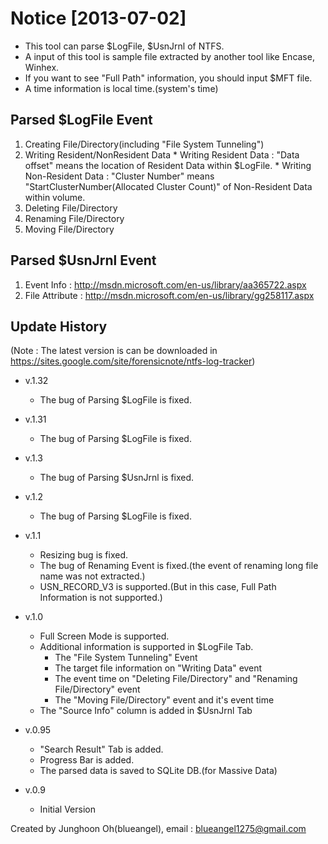 # Notice [2013-07-02] #

  * This tool can parse $LogFile, $UsnJrnl of NTFS.
  * A input of this tool is sample file extracted by another tool like Encase, Winhex.
  * If you want to see "Full Path" information, you should input $MFT file.
  * A time information is local time.(system's time)

## Parsed $LogFile Event ##
  1. Creating File/Directory(including "File System Tunneling")
  1. Writing Resident/NonResident Data
    * Writing Resident Data : "Data offset" means the location of Resident Data within $LogFile.
    * Writing Non-Resident Data : "Cluster Number" means "StartClusterNumber(Allocated Cluster Count)" of Non-Resident Data within volume.
  1. Deleting File/Directory
  1. Renaming File/Directory
  1. Moving File/Directory

## Parsed $UsnJrnl Event ##
  1. Event Info : http://msdn.microsoft.com/en-us/library/aa365722.aspx
  1. File Attribute : http://msdn.microsoft.com/en-us/library/gg258117.aspx

## Update History ##
(Note : The latest version is can be downloaded in https://sites.google.com/site/forensicnote/ntfs-log-tracker)
  * v.1.32
    * The bug of Parsing $LogFile is fixed.
  * v.1.31
    * The bug of Parsing $LogFile is fixed.
  * v.1.3
    * The bug of Parsing $UsnJrnl is fixed.
  * v.1.2
    * The bug of Parsing $LogFile is fixed.
  * v.1.1
    * Resizing bug is fixed.
    * The bug of Renaming Event is fixed.(the event of renaming long file name was not extracted.)
    * USN\_RECORD\_V3 is supported.(But in this case, Full Path Information is not supported.)
  * v.1.0
    * Full Screen Mode is supported.
    * Additional information is supported in $LogFile Tab.
      * The "File System Tunneling" Event
      * The target file information on "Writing Data" event
      * The event time on "Deleting File/Directory" and "Renaming File/Directory" event
      * The "Moving File/Directory" event and it's event time
    * The "Source Info" column is added in $UsnJrnl Tab

  * v.0.95
    * "Search Result" Tab is added.
    * Progress Bar is added.
    * The parsed data is saved to SQLite DB.(for Massive Data)

  * v.0.9
    * Initial Version


Created by Junghoon Oh(blueangel), email : blueangel1275@gmail.com